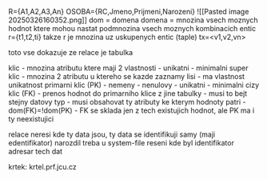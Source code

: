 R={A1,A2,A3,An}
	OSOBA={RC,Jmeno,Prijmeni,Narozeni}
![[Pasted image 20250326160352.png]]
dom = domena
domena = mnozina vsech moznych hodnot ktere mohou nastat
podmnozina vsech moznych kombinacich entic
r={t1,t2,ti}
takze r je mnozina uz uskupenych entic (taple)
tx=<v1,v2,vn>

toto vse dokazuje ze relace je tabulka

klic
	- mnozina atributu ktere maji 2 vlastnosti
		- unikatni
		- minimalni
super klic
	- mnozina 2 atributu u ktereho se kazde zaznamy lisi
	- ma vlastnost unikatnost
primarni klic (PK)
	- nemeny
	- nenulovy
	- unikatni
	- minimalni
cizy klic (FK)
	- prenos hodnot do primarniho klice z jine tabulky
	- musi to bejt stejny datovy typ
	- musi obsahovat ty atributy ke kterym hodnoty patri
	- dom(FK)=!dom(PK)
		- FK se sklada jen z tech existujich hodnot, ale PK ma i ty neexistujici

relace neresi kde ty data jsou, ty data se identifikuji samy (maji edentifikator) narozdil treba u system-file reseni kde byl identifikator adresar tech dat


krtek:
krtel.prf.jcu.cz